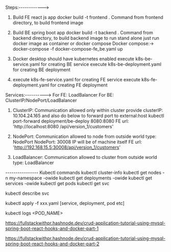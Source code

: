 

Steps:------------> 
1) Build FE react js app
   docker build -t frontend . 
   Command from frontend directory, to build frontend image
2) Build BE spring boot app
   docker build -t backend .
   Command from backend directory, to build backend image
   to run stand alone just run docker image as container or docker compose
   Docker compose:->
    docker-compose -f docker-compose-fe_be.yaml up

3) Docker desktop should have kubernetes enabled
   execute k8s-be-service.yaml for creating BE service
   execute k8s-be-deployment.yaml for creating BE deployment
4) execute k8s-fe-service.yaml for creating FE service
   execute k8s-fe-deployment.yaml for creating FE deployment

Services:----------> For FE: LoadBalancer For BE: ClusterIP/NodePort/LoadBalancer
1) ClusterIP: Communication allowed only within cluster
   provide clusterIP: 10.104.24.165 
   and also do below to forward port to external:host
   kubectl port-forward deployment/be-deploy 8080:8080
   FE url: 'http://localhost:8080 /api/version_1/customers'

2) NodePort: Communication allowed to node from outside world
   type: NodePort
   NodePort: 30008
   IP will be of machine itself
   FE url: 'http://192.168.15.5:30008/api/version_1/customers'
   
3) LoadBalancer: Communication allowed to cluster from outside world
   type: LoadBalancer
   

---------------- Kubectl commands
kubectl cluster-info
kubectl get nodes -n my-namespace -owide
kubectl get deployments -owide
kubectl get services -owide
kubectl get pods
kubectl get svc <NAME>

kubectl describe svc <NAME>

kubectl apply -f xxx.yaml [service, deployment, pod etc]

kubectl logs <POD_NAME>

https://fullstackwithpr.hashnode.dev/crud-application-tutorial-using-mysql-spring-boot-react-hooks-and-docker-part-1


https://fullstackwithpr.hashnode.dev/crud-application-tutorial-using-mysql-spring-boot-react-hooks-and-docker-part-2
